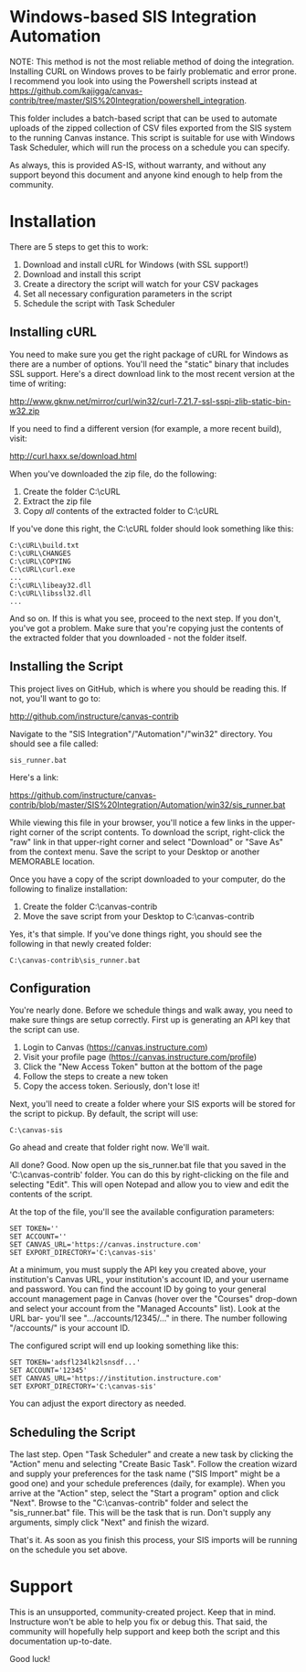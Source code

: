 Windows-based SIS Integration Automation
======

NOTE: This method is not the most reliable method of doing the integration.  Installing 
CURL on Windows proves to be fairly problematic and error prone.  I recommend you look
into using the Powershell scripts instead at https://github.com/kajigga/canvas-contrib/tree/master/SIS%20Integration/powershell_integration.

This folder includes a batch-based script that can be used to automate
uploads of the zipped collection of CSV files exported from the SIS
system to the running Canvas instance. This script is suitable for use
with Windows Task Scheduler, which will run the process on a schedule
you can specify.

As always, this is provided AS-IS, without warranty, and without any
support beyond this document and anyone kind enough to help from the
community.

Installation
======

There are 5 steps to get this to work:

1. Download and install cURL for Windows (with SSL support!)
2. Download and install this script
3. Create a directory the script will watch for your CSV packages
4. Set all necessary configuration parameters in the script
5. Schedule the script with Task Scheduler

Installing cURL
------

You need to make sure you get the right package of cURL for Windows as
there are a number of options. You'll need the "static" binary that
includes SSL support. Here's a direct download link to the most recent
version at the time of writing:

http://www.gknw.net/mirror/curl/win32/curl-7.21.7-ssl-sspi-zlib-static-bin-w32.zip

If you need to find a different version (for example, a more recent
build), visit:

http://curl.haxx.se/download.html

When you've downloaded the zip file, do the following:

1. Create the folder C:\cURL
2. Extract the zip file
3. Copy *all* contents of the extracted folder to C:\cURL

If you've done this right, the C:\cURL folder should look something
like this:

    C:\cURL\build.txt
    C:\cURL\CHANGES
    C:\cURL\COPYING
    C:\cURL\curl.exe
    ...
    C:\cURL\libeay32.dll
    C:\cURL\libssl32.dll
    ...

And so on. If this is what you see, proceed to the next step. If you
don't, you've got a problem. Make sure that you're copying just the
contents of the extracted folder that you downloaded - not the folder
itself.

Installing the Script
------

This project lives on GitHub, which is where you should be reading
this. If not, you'll want to go to:

http://github.com/instructure/canvas-contrib

Navigate to the "SIS Integration"/"Automation"/"win32" directory.
You should see a file called:

    sis_runner.bat

Here's a link:

https://github.com/instructure/canvas-contrib/blob/master/SIS%20Integration/Automation/win32/sis_runner.bat

While viewing this file in your browser, you'll notice a few links in
the upper-right corner of the script contents. To download the script,
right-click the "raw" link in that upper-right corner and select
"Download" or "Save As" from the context menu. Save the script to your
Desktop or another MEMORABLE location.

Once you have a copy of the script downloaded to your computer, do the
following to finalize installation:

1. Create the folder C:\canvas-contrib
2. Move the save script from your Desktop to C:\canvas-contrib

Yes, it's that simple. If you've done things right, you should see the
following in that newly created folder:

    C:\canvas-contrib\sis_runner.bat

Configuration
------

You're nearly done. Before we schedule things and walk away, you need
to make sure things are setup correctly. First up is generating an API
key that the script can use.

1. Login to Canvas (https://canvas.instructure.com)
2. Visit your profile page (https://canvas.instructure.com/profile)
3. Click the "New Access Token" button at the bottom of the page
4. Follow the steps to create a new token
5. Copy the access token. Seriously, don't lose it!

Next, you'll need to create a folder where your SIS exports will be
stored for the script to pickup. By default, the script will use:

    C:\canvas-sis

Go ahead and create that folder right now. We'll wait.

All done? Good. Now open up the sis_runner.bat file that you saved
in the 'C:\canvas-contrib' folder. You can do this by right-clicking
on the file and selecting "Edit". This will open Notepad and allow
you to view and edit the contents of the script.

At the top of the file, you'll see the available configuration
parameters:

    SET TOKEN=''
    SET ACCOUNT=''
    SET CANVAS_URL='https://canvas.instructure.com'
    SET EXPORT_DIRECTORY='C:\canvas-sis'

At a minimum, you must supply the API key you created above, your
institution's Canvas URL, your institution's account ID, and your
username and password. You can find the account ID by going to your
general account management page in Canvas (hover over the "Courses"
drop-down and select your account from the "Managed Accounts" list).
Look at the URL bar- you'll see ".../accounts/12345/..." in there.
The number following "/accounts/" is your account ID.

The configured script will end up looking something like this:

    SET TOKEN='adsfl234lk2lsnsdf...'
    SET ACCOUNT='12345'
    SET CANVAS_URL='https://institution.instructure.com'
    SET EXPORT_DIRECTORY='C:\canvas-sis'

You can adjust the export directory as needed.

Scheduling the Script
--------

The last step. Open "Task Scheduler" and create a new task by
clicking the "Action" menu and selecting "Create Basic Task".
Follow the creation wizard and supply your preferences for the
task name ("SIS Import" might be a good one) and your schedule 
preferences (daily, for example). When you arrive at the "Action"
step, select the "Start a program" option and click "Next". Browse
to the "C:\canvas-contrib" folder and select the "sis_runner.bat"
file. This will be the task that is run. Don't supply any
arguments, simply click "Next" and finish the wizard.

That's it. As soon as you finish this process, your SIS imports
will be running on the schedule you set above.

Support
======

This is an unsupported, community-created project. Keep that in 
mind. Instructure won't be able to help you fix or debug this.
That said, the community will hopefully help support and keep
both the script and this documentation up-to-date.

Good luck!
